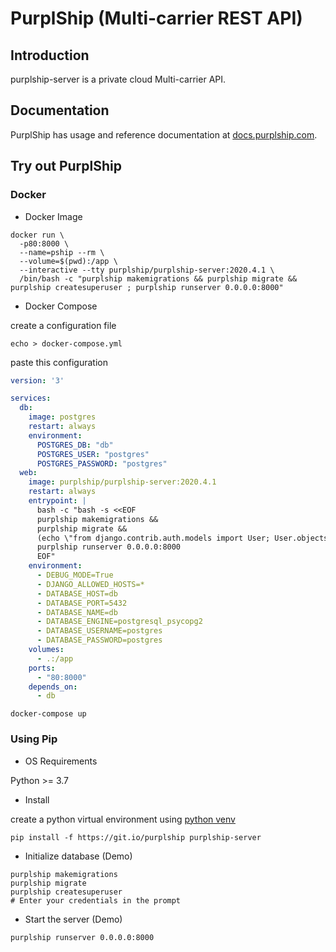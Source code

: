 # PurplShip (Multi-carrier REST API)

## Introduction

purplship-server is a private cloud Multi-carrier API.


## Documentation

PurplShip has usage and reference documentation at [docs.purplship.com](https://docs.purplship.com).


## Try out PurplShip

### Docker

- Docker Image

```shell script
docker run \
  -p80:8000 \
  --name=pship --rm \
  --volume=$(pwd):/app \
  --interactive --tty purplship/purplship-server:2020.4.1 \
  /bin/bash -c "purplship makemigrations && purplship migrate && purplship createsuperuser ; purplship runserver 0.0.0.0:8000"
```

- Docker Compose

create a configuration file

```shell script
echo > docker-compose.yml
```

paste this configuration
```yaml
version: '3'

services:
  db:
    image: postgres
    restart: always
    environment:
      POSTGRES_DB: "db"
      POSTGRES_USER: "postgres"
      POSTGRES_PASSWORD: "postgres"
  web:
    image: purplship/purplship-server:2020.4.1
    restart: always
    entrypoint: |
      bash -c "bash -s <<EOF
      purplship makemigrations &&
      purplship migrate &&
      (echo \"from django.contrib.auth.models import User; User.objects.create_superuser('admin', 'admin@example.com', 'demo')\" | purplship shell) > /dev/null 2>&1;
      purplship runserver 0.0.0.0:8000
      EOF"
    environment:
      - DEBUG_MODE=True
      - DJANGO_ALLOWED_HOSTS=*
      - DATABASE_HOST=db
      - DATABASE_PORT=5432
      - DATABASE_NAME=db
      - DATABASE_ENGINE=postgresql_psycopg2
      - DATABASE_USERNAME=postgres
      - DATABASE_PASSWORD=postgres
    volumes:
      - .:/app
    ports:
      - "80:8000"
    depends_on:
      - db
```

```shell script
docker-compose up
```


### Using Pip

- OS Requirements

Python >= 3.7 

- Install

create a python virtual environment using [python venv](https://docs.python.org/3/tutorial/venv.html)

```shell script
pip install -f https://git.io/purplship purplship-server
```

- Initialize database (Demo)

```shell script
purplship makemigrations
purplship migrate
purplship createsuperuser
# Enter your credentials in the prompt
```

- Start the server (Demo)

```shell script
purplship runserver 0.0.0.0:8000
```
